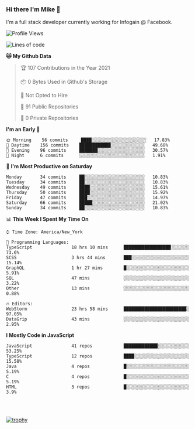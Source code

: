 ### Hi there I'm Mike 👋
I'm a full stack developer currently working for Infogain @ Facebook.

<!--START_SECTION:waka-->
![Profile Views](http://img.shields.io/badge/Profile%20Views-1-blue)

![Lines of code](https://img.shields.io/badge/From%20Hello%20World%20I%27ve%20Written-1.2%20million%20lines%20of%20code-blue)

**🐱 My Github Data** 

> 🏆 107 Contributions in the Year 2021
 > 
> 📦 0 Bytes Used in Github's Storage 
 > 
> 🚫 Not Opted to Hire
 > 
> 📜 91 Public Repositories 
 > 
> 🔑 0 Private Repositories  
 > 
**I'm an Early 🐤** 

```text
🌞 Morning    56 commits     ████░░░░░░░░░░░░░░░░░░░░░   17.83% 
🌆 Daytime    156 commits    ████████████░░░░░░░░░░░░░   49.68% 
🌃 Evening    96 commits     ███████░░░░░░░░░░░░░░░░░░   30.57% 
🌙 Night      6 commits      ░░░░░░░░░░░░░░░░░░░░░░░░░   1.91%

```
📅 **I'm Most Productive on Saturday** 

```text
Monday       34 commits     ██░░░░░░░░░░░░░░░░░░░░░░░   10.83% 
Tuesday      34 commits     ██░░░░░░░░░░░░░░░░░░░░░░░   10.83% 
Wednesday    49 commits     ████░░░░░░░░░░░░░░░░░░░░░   15.61% 
Thursday     50 commits     ████░░░░░░░░░░░░░░░░░░░░░   15.92% 
Friday       47 commits     ███░░░░░░░░░░░░░░░░░░░░░░   14.97% 
Saturday     66 commits     █████░░░░░░░░░░░░░░░░░░░░   21.02% 
Sunday       34 commits     ██░░░░░░░░░░░░░░░░░░░░░░░   10.83%

```


📊 **This Week I Spent My Time On** 

```text
⌚︎ Time Zone: America/New_York

💬 Programming Languages: 
TypeScript               18 hrs 10 mins      ██████████████████░░░░░░░   73.6% 
SCSS                     3 hrs 44 mins       ███░░░░░░░░░░░░░░░░░░░░░░   15.14% 
GraphQL                  1 hr 27 mins        █░░░░░░░░░░░░░░░░░░░░░░░░   5.91% 
SQL                      47 mins             ░░░░░░░░░░░░░░░░░░░░░░░░░   3.22% 
Other                    13 mins             ░░░░░░░░░░░░░░░░░░░░░░░░░   0.88%

🔥 Editors: 
WebStorm                 23 hrs 58 mins      ████████████████████████░   97.05% 
DataGrip                 43 mins             ░░░░░░░░░░░░░░░░░░░░░░░░░   2.95%

```

**I Mostly Code in JavaScript** 

```text
JavaScript               41 repos            █████████████░░░░░░░░░░░░   53.25% 
TypeScript               12 repos            ████░░░░░░░░░░░░░░░░░░░░░   15.58% 
Java                     4 repos             █░░░░░░░░░░░░░░░░░░░░░░░░   5.19% 
C                        4 repos             █░░░░░░░░░░░░░░░░░░░░░░░░   5.19% 
HTML                     3 repos             █░░░░░░░░░░░░░░░░░░░░░░░░   3.9%

```



<!--END_SECTION:waka-->

##### &nbsp;
[![trophy](https://github-profile-trophy.vercel.app/?username=uptonm&theme=dracula)](https://github.com/ryo-ma/github-profile-trophy)
